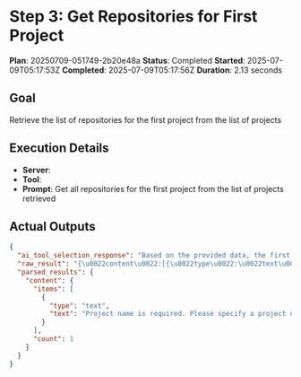 ﻿# Step 3: Get Repositories for First Project

**Plan**: 20250709-051749-2b20e48a
**Status**: Completed
**Started**: 2025-07-09T05:17:53Z
**Completed**: 2025-07-09T05:17:56Z
**Duration**: 2.13 seconds

## Goal
Retrieve the list of repositories for the first project from the list of projects

## Execution Details
- **Server**: 
- **Tool**: 
- **Prompt**: Get all repositories for the first project from the list of projects retrieved

## Actual Outputs
```json
{
  "ai_tool_selection_response": "Based on the provided data, the first project in the list is \u0022public\u0022 with the ID \u00609ee6d478-d288-47f7-aacc-f6e6d082ae6d\u0060. To get all repositories for this project, the \u0060get_repositories\u0060 tool can be used with the project ID.\n\nHere is the response:\n\n\u0060\u0060\u0060json\n{\n  \u0022tool\u0022: \u0022get_repositories\u0022,\n  \u0022parameters\u0022: { \u0022project\u0022: \u00229ee6d478-d288-47f7-aacc-f6e6d082ae6d\u0022 }\n}\n\u0060\u0060\u0060",
  "raw_result": "{\u0022content\u0022:[{\u0022type\u0022:\u0022text\u0022,\u0022text\u0022:\u0022Project name is required. Please specify a project name.\u0022}]}",
  "parsed_results": {
    "content": {
      "items": [
        {
          "type": "text",
          "text": "Project name is required. Please specify a project name."
        }
      ],
      "count": 1
    }
  }
}
```
